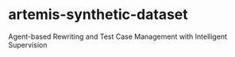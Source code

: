 # artemis-synthetic-dataset
Agent-based Rewriting and Test Case Management with Intelligent Supervision
